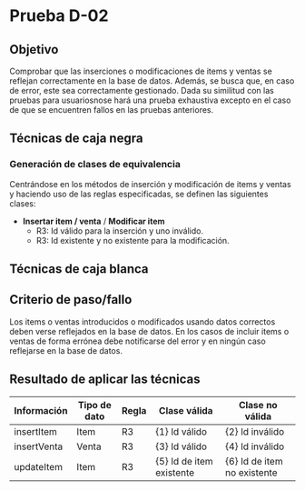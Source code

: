 # Prueba D-02
## Objetivo
Comprobar que las inserciones o modificaciones de items y ventas se reflejan correctamente en la base de datos.
Además, se busca que, en caso de error, este sea correctamente gestionado.
Dada su similitud con las pruebas para usuariosnose hará una prueba exhaustiva excepto en el caso de que se encuentren fallos en las pruebas anteriores.
## Técnicas de caja negra
### Generación de clases de equivalencia
Centrándose en los métodos de inserción y modificación de items y ventas y haciendo uso de las reglas especificadas, se definen las siguientes clases:
* **Insertar item / venta** / **Modificar item**
    * R3: Id válido para la inserción y uno inválido.
    * R3: Id existente y no existente para la modificación.
## Técnicas de caja blanca
## Criterio de paso/fallo
Los items o ventas introducidos o modificados usando datos correctos deben verse reflejados en la base de datos.
En los casos de incluir items o ventas de forma errónea debe notificarse del error y en ningún caso reflejarse en la base de datos.
## Resultado de aplicar las técnicas
|Información|Tipo de dato|Regla|Clase válida|Clase no válida|
|--|--|--|--|--|
|insertItem|Item|R3| {1} Id válido | {2} Id inválido|
|insertVenta|Venta|R3| {3} Id válido | {4} Id inválido|
|updateItem|Item|R3| {5} Id de item existente | {6} Id de item no existente |


